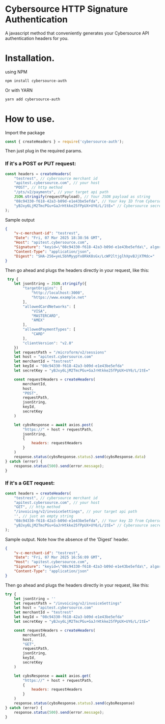 # Cybersource HTTP Signature Authentication


A javascript method that conveniently generates your Cybersource API authentication headers for you.

# Installation.

using NPM

```sh
npm install cybersource-auth
```

Or with YARN

```sh
yarn add cybersource-auth
```


# How to use.
Import the package
```js
const { createHeaders } = require('cybersource-auth');
```
Then just plug in the required params. 

### If it's a POST or PUT request:
```js
const headers = createHeaders(
    "testrest", // cybersource merchant id
    "apitest.cybersource.com", // your host
    "POST", // http method 
    "/pts/v2/payments", // your target api path
    JSON.stringify(requestPayload), // Your JSON payload as string
    "08c94330-f618-42a3-b09d-e1e43be5efda", // Your key ID from Cybersource
    "yBJxy6LjM2TmcPGu+GaJrHtkke25fPpUX+UY6/L/1tE=" // Cybersource secret key a.k.a Shared Secret
);
```
Sample output
```json
{
    "v-c-merchant-id": "testrest",
    "Date": "Fri, 07 Mar 2025 18:38:56 GMT",
    "Host": "apitest.cybersource.com",
    "Signature": "keyid=\"08c94330-f618-42a3-b09d-e1e43be5efda\", algorithm=\"HmacSHA256\", headers=\"host date (request-target) digest v-c-merchant-id\", signature=\"Sz74Sw7dRSePxcC/hxUkvnwAgLmrAVB7nCrPcO+j7qE=\"",
    "Content-Type": "application/json",
    "Digest": "SHA-256=yeL5bhMyypYx8RkK8sGx/LcWP2ltjglhXpvBJjXTMdc="
}
```
Then go ahead and plugs the headers directly in your request, like this:
```js
 try {
    let jsonString = JSON.stringify({
        "targetOrigins": [
            "http://localhost:3000",
            "https://www.example.net"
        ],
        "allowedCardNetworks": [
            "VISA",
            "MASTERCARD",
            "AMEX"
        ],
        "allowedPaymentTypes": [
            "CARD"
        ],
        "clientVersion": "v2.0"
    })
    let requestPath = "/microform/v2/sessions"
    let host = "apitest.cybersource.com"
    let merchantId = "testrest"
    let keyId = "08c94330-f618-42a3-b09d-e1e43be5efda"
    let secretKey = "yBJxy6LjM2TmcPGu+GaJrHtkke25fPpUX+UY6/L/1tE="

    const requestHeaders = createHeaders(
        merchantId,
        host,
        "POST",
        requestPath,
        jsonString,
        keyId,
        secretKey
    )

    let cybsResponse = await axios.post(
        "https://" + host + requestPath,
        jsonString,
        {
            headers: requestHeaders
        }
    )
    response.status(cybsResponse.status).send(cybsResponse.data)
} catch (error) {
    response.status(500).send(error.message);
}
```

### If it's a GET request:
```js
const headers = createHeaders(
    "testrest", // cybersource merchant id
    "apitest.cybersource.com", // your host
    "GET", // http method 
    "/invoicing/v2/invoiceSettings", // your target api path
    '', // just an empty string
    "08c94330-f618-42a3-b09d-e1e43be5efda", // Your key ID from Cybersource
    "yBJxy6LjM2TmcPGu+GaJrHtkke25fPpUX+UY6/L/1tE=" // Cybersource secret key a.k.a Shared Secret
);
```
Sample output. Note how the absence of the 'Digest' header.
```json
{
    "v-c-merchant-id": "testrest",
    "Date": "Fri, 07 Mar 2025 16:56:09 GMT",
    "Host": "apitest.cybersource.com",
    "Signature": "keyid=\"08c94330-f618-42a3-b09d-e1e43be5efda\", algorithm=\"HmacSHA256\", headers=\"host date (request-target) v-c-merchant-id\", signature=\"WDaGQFWDaeSeveTXxvFBAOgiVFOGscNHPel2tOaMifQ=\"",
    "Content-Type": "application/json"
}
```
Then go ahead and plugs the headers directly in your request, like this:
```js
try {
    let jsonString = ''
    let requestPath = "/invoicing/v2/invoiceSettings"
    let host = "apitest.cybersource.com"
    let merchantId = "testrest"
    let keyId = "08c94330-f618-42a3-b09d-e1e43be5efda"
    let secretKey = "yBJxy6LjM2TmcPGu+GaJrHtkke25fPpUX+UY6/L/1tE="

    const requestHeaders = createHeaders(
        merchantId,
        host,
        "GET",
        requestPath,
        jsonString, 
        keyId,
        secretKey
    )

    let cybsResponse = await axios.get(
        "https://" + host + requestPath,
        {
            headers: requestHeaders
        }
    )
    response.status(cybsResponse.status).send(cybsResponse)
} catch (error) {
    response.status(500).send(error.message);
}
```



